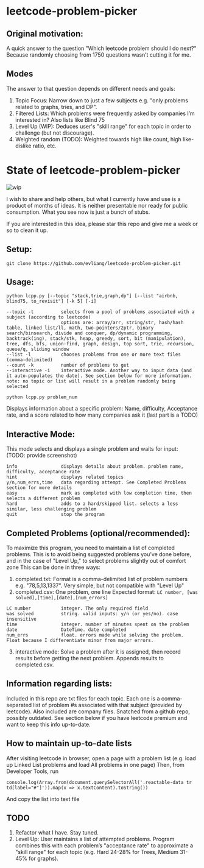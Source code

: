 # leetcode-problem-picker

## Original motivation:
A quick answer to the question "Which leetcode problem should I do next?" Because randomly choosing from 1750 questions wasn’t cutting it for me.

## Modes
The answer to that question depends on different needs and goals:
1. Topic Focus: Narrow down to just a few subjects e.g. "only problems related to graphs, tries, and DP".
2. Filtered Lists: Which problems were frequently asked by companies I’m interested in? Also lists like Blind 75
3. Level Up (WIP): Deduces user's "skill range" for each topic in order to challenge (but not discourage).
4. Weighted random (TODO): Weighted towards high like count, high like-dislike ratio, etc.

# State of leetcode-problem-picker
![wip](https://i.ibb.co/d4Wqrx6/WIP.png)

I wish to share and help others, but what I currently have and use is a product of months of ideas. It is neither presentable nor ready for public consumption. What you see now is just a bunch of stubs.

If you are interested in this idea, please star this repo and give me a week or so to clean it up.

## Setup:
```git clone https://github.com/evliang/leetcode-problem-picker.git```

## Usage:
```python lcpp.py [--topic "stack,trie,graph,dp"] [--list "airbnb, blind75, to_revisit"] [-k 5] [-i]```

```
--topic -t          selects from a pool of problems associated with a subject (according to leetcode)
                    options are: array/arr, string/str, hash/hash table, linked list/ll, math, two-pointers/2ptr, binary search/binsearch, divide and conquer, dp/dynamic programming, backtrack(ing), stack/stk, heap, greedy, sort, bit (manipulation), tree, dfs, bfs, union-find, graph, design, top sort, trie, recursion, queue/q, sliding window
--list -l           chooses problems from one or more text files (comma-delimited)
--count -k          number of problems to get
--interactive -i    interactive mode. Another way to input data (and it auto-populates the date). See section below for more information.
note: no topic or list will result in a problem randomly being selected
```

```python lcpp.py problem_num```

Displays information about a specific problem: Name, difficulty, Acceptance rate, and a score related to how many companies ask it (last part is a TODO)

## Interactive Mode:
This mode selects and displays a single problem and waits for input:
(TODO: provide screenshot)

```
info                displays details about problem. problem name, difficulty, acceptance rate
hint                displays related topics
y/n,num_errs,time   data regarding attempt. See Completed Problems section for more details
easy                mark as completed with low completion time, then selects a different problem
hard                adds to a hard/skipped list. selects a less similar, less challenging problem
quit                stop the program
```

## Completed Problems (optional/recommended):
To maximize this program, you need to maintain a list of completed problems. This is to avoid being suggested problems you’ve done before, and in the case of "Level Up," to select problems slightly out of comfort zone
This can be done in three ways:
1. completed.txt: Format is a comma-delimited list of problem numbers e.g. "78,5,13,1337". Very simple, but not compatible with "Level Up"
2. completed.csv: One problem, one line
Expected format: ```LC number, [was solved],[time],[date],[num_errors]```
```
LC number           integer. The only required field
was solved          string. valid inputs: y/n (or yes/no). case insensitive
time                integer. number of minutes spent on the problem
date                DateTime. date completed
num_errs            float. errors made while solving the problem. Float because I differentiate minor from major errors.
```
3. interactive mode: Solve a problem after it is assigned, then record results before getting the next problem. Appends results to completed.csv.

## Information regarding lists:
Included in this repo are txt files for each topic. Each one is a comma-separated list of problem #s associated with that subject (provided by leetcode).
Also included are company files. Snatched from a github repo, possibly outdated. See section below if you have leetcode premium and want to keep this info up-to-date.

## How to maintain up-to-date lists
After visiting leetcode in browser, open a page with a problem list (e.g. load up Linked List problems and load All problems in one page)
Then, from Developer Tools, run

```console.log(Array.from(document.querySelectorAll('.reactable-data tr td[label="#"]')).map(x => x.textContent).toString())```

And copy the list into text file

## TODO

1. Refactor what I have. Stay tuned.
2. Level Up: User maintains a list of attempted problems. Program combines this with each problem’s "acceptance rate" to approximate a "skill range" for each topic (e.g. Hard 24-28% for Trees, Medium 31-45% for graphs).